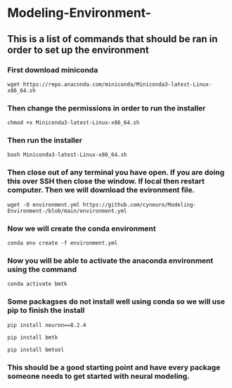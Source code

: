 # Modeling-Environment-
## This is a list of commands that should be ran in order to set up the environment

### First download miniconda
```
wget https://repo.anaconda.com/miniconda/Miniconda3-latest-Linux-x86_64.sh 
```
### Then change the permissions in order to run the installer
```
chmod +x Miniconda3-latest-Linux-x86_64.sh 
```
### Then run the installer
```
bash Miniconda3-latest-Linux-x86_64.sh 
```
### Then close out of any terminal you have open. If you are doing this over SSH then close the window. If local then restart computer. Then we will download the evironment file.
```
wget -O environment.yml https://github.com/cyneuro/Modeling-Environment-/blob/main/environment.yml
```
### Now we will create the conda environment
``` 
conda env create -f environment.yml
```
### Now you will be able to activate the anaconda environment using the command 
``` 
conda activate bmtk
``` 
### Some packagses do not install well using conda so we will use pip to finish the install
``` 
pip install neuron==8.2.4
``` 
``` 
pip install bmtk
``` 
``` 
pip install bmtool
``` 
### This should be a good starting point and have every package someone needs to get started with neural modeling. 